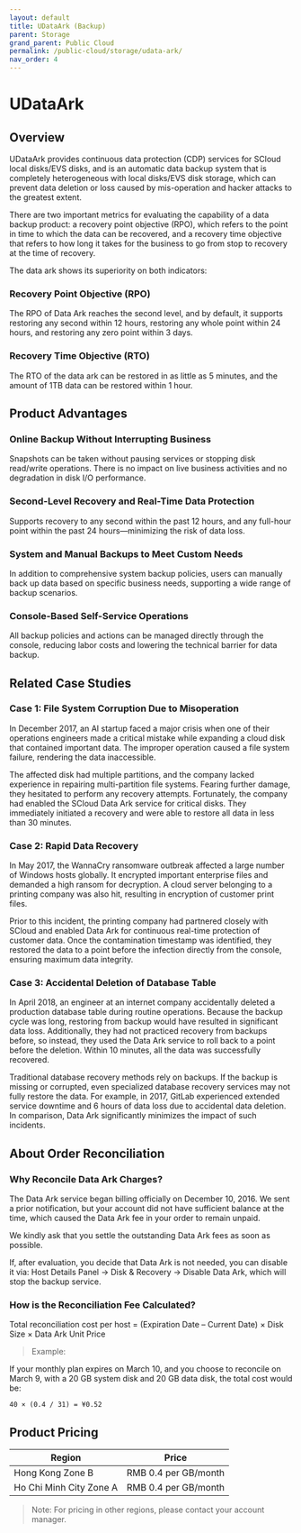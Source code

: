 ```yaml
---
layout: default
title: UDataArk (Backup)
parent: Storage
grand_parent: Public Cloud
permalink: /public-cloud/storage/udata-ark/
nav_order: 4
---
```

# UDataArk
## Overview
UDataArk provides continuous data protection (CDP) services for SCloud local disks/EVS disks, and is an automatic data backup system that is completely heterogeneous with local disks/EVS disk storage, which can prevent data deletion or loss caused by mis-operation and hacker attacks to the greatest extent.

There are two important metrics for evaluating the capability of a data backup product: a recovery point objective (RPO), which refers to the point in time to which the data can be recovered, and a recovery time objective that refers to how long it takes for the business to go from stop to recovery at the time of recovery. 

The data ark shows its superiority on both indicators:

### Recovery Point Objective (RPO)
The RPO of Data Ark reaches the second level, and by default, it supports restoring any second within 12 hours, restoring any whole point within 24 hours, and restoring any zero point within 3 days.
### Recovery Time Objective (RTO)
The RTO of the data ark can be restored in as little as 5 minutes, and the amount of 1TB data can be restored within 1 hour.

## Product Advantages

### Online Backup Without Interrupting Business

Snapshots can be taken without pausing services or stopping disk read/write operations. There is no impact on live business activities and no degradation in disk I/O performance.

### Second-Level Recovery and Real-Time Data Protection

Supports recovery to any second within the past 12 hours, and any full-hour point within the past 24 hours—minimizing the risk of data loss.

### System and Manual Backups to Meet Custom Needs

In addition to comprehensive system backup policies, users can manually back up data based on specific business needs, supporting a wide range of backup scenarios.

### Console-Based Self-Service Operations

All backup policies and actions can be managed directly through the console, reducing labor costs and lowering the technical barrier for data backup.

## Related Case Studies

### Case 1: File System Corruption Due to Misoperation

In December 2017, an AI startup faced a major crisis when one of their operations engineers made a critical mistake while expanding a cloud disk that contained important data. The improper operation caused a file system failure, rendering the data inaccessible.

The affected disk had multiple partitions, and the company lacked experience in repairing multi-partition file systems. Fearing further damage, they hesitated to perform any recovery attempts. Fortunately, the company had enabled the SCloud Data Ark service for critical disks. They immediately initiated a recovery and were able to restore all data in less than 30 minutes.

### Case 2: Rapid Data Recovery

In May 2017, the WannaCry ransomware outbreak affected a large number of Windows hosts globally. It encrypted important enterprise files and demanded a high ransom for decryption. A cloud server belonging to a printing company was also hit, resulting in encryption of customer print files.

Prior to this incident, the printing company had partnered closely with SCloud and enabled Data Ark for continuous real-time protection of customer data. Once the contamination timestamp was identified, they restored the data to a point before the infection directly from the console, ensuring maximum data integrity.

### Case 3: Accidental Deletion of Database Table

In April 2018, an engineer at an internet company accidentally deleted a production database table during routine operations. Because the backup cycle was long, restoring from backup would have resulted in significant data loss. Additionally, they had not practiced recovery from backups before, so instead, they used the Data Ark service to roll back to a point before the deletion. Within 10 minutes, all the data was successfully recovered.

Traditional database recovery methods rely on backups. If the backup is missing or corrupted, even specialized database recovery services may not fully restore the data. For example, in 2017, GitLab experienced extended service downtime and 6 hours of data loss due to accidental data deletion. In comparison, Data Ark significantly minimizes the impact of such incidents.

## About Order Reconciliation

### Why Reconcile Data Ark Charges?

The Data Ark service began billing officially on December 10, 2016. We sent a prior notification, but your account did not have sufficient balance at the time, which caused the Data Ark fee in your order to remain unpaid.

We kindly ask that you settle the outstanding Data Ark fees as soon as possible.

If, after evaluation, you decide that Data Ark is not needed, you can disable it via:
Host Details Panel → Disk & Recovery → Disable Data Ark, which will stop the backup service.

### How is the Reconciliation Fee Calculated?

Total reconciliation cost per host = (Expiration Date – Current Date) × Disk Size × Data Ark Unit Price

> Example:

If your monthly plan expires on March 10, and you choose to reconcile on March 9, with a 20 GB system disk and 20 GB data disk, the total cost would be:

```
40 × (0.4 / 31) = ¥0.52
```

## Product Pricing

| Region                      | Price          |
|-----------------------------|----------------|
| Hong Kong Zone B            | RMB 0.4 per GB/month |
| Ho Chi Minh City Zone A     | RMB 0.4 per GB/month |

> Note: For pricing in other regions, please contact your account manager.